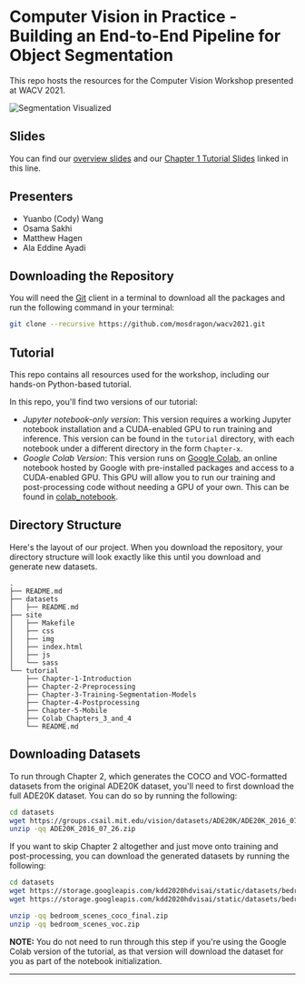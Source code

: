 # Computer Vision in Practice - Building an End-to-End Pipeline for Object Segmentation
This repo hosts the resources for the Computer Vision Workshop presented at
WACV 2021.

![Segmentation Visualized][segmentation_img]

## Slides
You can find our [overview slides][overview_slides] and our [Chapter 1 Tutorial
Slides][chapter_1_slides] linked in this line.

## Presenters
- Yuanbo (Cody) Wang
- Osama Sakhi
- Matthew Hagen
- Ala Eddine Ayadi

## Downloading the Repository
You will need the [Git][git] client in a terminal to download all the packages
and run the following command in your terminal:
```bash
git clone --recursive https://github.com/mosdragon/wacv2021.git
```

## Tutorial
This repo contains all resources used for the workshop, including our
hands-on Python-based tutorial.

In this repo, you'll find two versions of our tutorial:
* _Jupyter notebook-only version_: This version requires a working Jupyter
  notebook installation and a CUDA-enabled GPU to run training and inference.
  This version can be found in the `tutorial` directory, with each notebook
  under a different directory in the form `Chapter-x`.
* _Google Colab Version_: This version runs on [Google Colab][colab], an online
  notebook hosted by Google with pre-installed packages and access to a
  CUDA-enabled GPU. This GPU will allow you to run our training and
  post-processing code without needing a GPU of your own. This can be found in
  [colab_notebook].

## Directory Structure
Here's the layout of our project. When you download the repository, your
directory structure will look exactly like this until you download and generate
new datasets.
```
.
├── README.md
├── datasets
│   ├── README.md
├── site
│   ├── Makefile
│   ├── css
│   ├── img
│   ├── index.html
│   ├── js
│   └── sass
└── tutorial
    ├── Chapter-1-Introduction
    ├── Chapter-2-Preprocessing
    ├── Chapter-3-Training-Segmentation-Models
    ├── Chapter-4-Postprocessing
    ├── Chapter-5-Mobile
    ├── Colab_Chapters_3_and_4
    └── README.md
```

## Downloading Datasets
To run through Chapter 2, which generates the COCO and VOC-formatted datasets
from the original ADE20K dataset, you'll need to first download the full ADE20K
dataset. You can do so by running the following:
```bash
cd datasets
wget https://groups.csail.mit.edu/vision/datasets/ADE20K/ADE20K_2016_07_26.zip
unzip -qq ADE20K_2016_07_26.zip
```

If you want to skip Chapter 2 altogether and just move onto training and
post-processing, you can download the generated datasets by running the
following:
```bash
cd datasets
wget https://storage.googleapis.com/kdd2020hdvisai/static/datasets/bedroom_scenes_coco_final.zip
wget https://storage.googleapis.com/kdd2020hdvisai/static/datasets/bedroom_scenes_voc.zip

unzip -qq bedroom_scenes_coco_final.zip
unzip -qq bedroom_scenes_voc.zip
```
__NOTE:__ You do not need to run through this step if you're using the Google
Colab version of the tutorial, as that version will download the dataset for
you as part of the notebook initialization.

---

[site]: https://storage.googleapis.com/kdd2020hdvisai/static/index.html
[colab]: https://colab.research.google.com/notebooks/intro.ipynb
[git]: https://git-scm.com/downloads
[segmentation_img]: site/img/segmentation.png
[colab_notebook]:
https://github.com/mcdy143/tmls_computer_vision/blob/master/tutorial/Colab_Chapters_3_and_4/Training_Colab.ipynb

[overview_slides]: https://storage.googleapis.com/wacv2021hdvisai/static/resources/Overview_Slides_WACV.pptx
[chapter_1_slides]: https://storage.googleapis.com/wacv2021hdvisai/static/resources/Tutorial_Chapter_1_WACV.pptx
